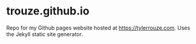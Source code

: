 # trouze.github.io
Repo for my Github pages website hosted at https://tylerrouze.com. Uses the Jekyll static site generator.
